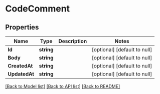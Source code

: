 # CodeComment

## Properties
Name | Type | Description | Notes
------------ | ------------- | ------------- | -------------
**Id** | **string** |  | [optional] [default to null]
**Body** | **string** |  | [optional] [default to null]
**CreatedAt** | **string** |  | [optional] [default to null]
**UpdatedAt** | **string** |  | [optional] [default to null]

[[Back to Model list]](../README.md#documentation-for-models) [[Back to API list]](../README.md#documentation-for-api-endpoints) [[Back to README]](../README.md)


